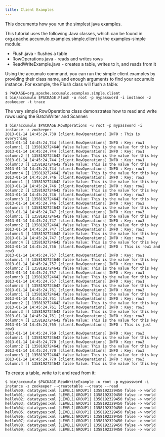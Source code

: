 ```yaml
---
title: Client Examples
---
```


This documents how you run the simplest java examples.

This tutorial uses the following Java classes, which can be found in org.apache.accumulo.examples.simple.client in the examples-simple module:

 * Flush.java - flushes a table
 * RowOperations.java - reads and writes rows
 * ReadWriteExample.java - creates a table, writes to it, and reads from it

Using the accumulo command, you can run the simple client examples by providing their 
class name, and enough arguments to find your accumulo instance.  For example,
the Flush class will flush a table:

    $ PACKAGE=org.apache.accumulo.examples.simple.client
    $ bin/accumulo $PACKAGE.Flush -u root -p mypassword -i instance -z zookeeper -t trace

The very simple RowOperations class demonstrates how to read and write rows using the BatchWriter
and Scanner:

    $ bin/accumulo $PACKAGE.RowOperations -u root -p mypassword -i instance -z zookeeper 
    2013-01-14 14:45:24,738 [client.RowOperations] INFO : This is everything
    2013-01-14 14:45:24,744 [client.RowOperations] INFO : Key: row1 column:1 [] 1358192724640 false Value: This is the value for this key
    2013-01-14 14:45:24,744 [client.RowOperations] INFO : Key: row1 column:2 [] 1358192724642 false Value: This is the value for this key
    2013-01-14 14:45:24,744 [client.RowOperations] INFO : Key: row1 column:3 [] 1358192724642 false Value: This is the value for this key
    2013-01-14 14:45:24,744 [client.RowOperations] INFO : Key: row1 column:4 [] 1358192724642 false Value: This is the value for this key
    2013-01-14 14:45:24,746 [client.RowOperations] INFO : Key: row2 column:1 [] 1358192724642 false Value: This is the value for this key
    2013-01-14 14:45:24,746 [client.RowOperations] INFO : Key: row2 column:2 [] 1358192724642 false Value: This is the value for this key
    2013-01-14 14:45:24,746 [client.RowOperations] INFO : Key: row2 column:3 [] 1358192724642 false Value: This is the value for this key
    2013-01-14 14:45:24,746 [client.RowOperations] INFO : Key: row2 column:4 [] 1358192724642 false Value: This is the value for this key
    2013-01-14 14:45:24,747 [client.RowOperations] INFO : Key: row3 column:1 [] 1358192724642 false Value: This is the value for this key
    2013-01-14 14:45:24,747 [client.RowOperations] INFO : Key: row3 column:2 [] 1358192724642 false Value: This is the value for this key
    2013-01-14 14:45:24,747 [client.RowOperations] INFO : Key: row3 column:3 [] 1358192724642 false Value: This is the value for this key
    2013-01-14 14:45:24,747 [client.RowOperations] INFO : Key: row3 column:4 [] 1358192724642 false Value: This is the value for this key
    2013-01-14 14:45:24,756 [client.RowOperations] INFO : This is row1 and row3
    2013-01-14 14:45:24,757 [client.RowOperations] INFO : Key: row1 column:1 [] 1358192724640 false Value: This is the value for this key
    2013-01-14 14:45:24,757 [client.RowOperations] INFO : Key: row1 column:2 [] 1358192724642 false Value: This is the value for this key
    2013-01-14 14:45:24,757 [client.RowOperations] INFO : Key: row1 column:3 [] 1358192724642 false Value: This is the value for this key
    2013-01-14 14:45:24,757 [client.RowOperations] INFO : Key: row1 column:4 [] 1358192724642 false Value: This is the value for this key
    2013-01-14 14:45:24,761 [client.RowOperations] INFO : Key: row3 column:1 [] 1358192724642 false Value: This is the value for this key
    2013-01-14 14:45:24,761 [client.RowOperations] INFO : Key: row3 column:2 [] 1358192724642 false Value: This is the value for this key
    2013-01-14 14:45:24,761 [client.RowOperations] INFO : Key: row3 column:3 [] 1358192724642 false Value: This is the value for this key
    2013-01-14 14:45:24,761 [client.RowOperations] INFO : Key: row3 column:4 [] 1358192724642 false Value: This is the value for this key
    2013-01-14 14:45:24,765 [client.RowOperations] INFO : This is just row3
    2013-01-14 14:45:24,769 [client.RowOperations] INFO : Key: row3 column:1 [] 1358192724642 false Value: This is the value for this key
    2013-01-14 14:45:24,770 [client.RowOperations] INFO : Key: row3 column:2 [] 1358192724642 false Value: This is the value for this key
    2013-01-14 14:45:24,770 [client.RowOperations] INFO : Key: row3 column:3 [] 1358192724642 false Value: This is the value for this key
    2013-01-14 14:45:24,770 [client.RowOperations] INFO : Key: row3 column:4 [] 1358192724642 false Value: This is the value for this key

To create a table, write to it and read from it:

    $ bin/accumulo $PACKAGE.ReadWriteExample -u root -p mypassword -i instance -z zookeeper --createtable --create --read 
    hello%00; datatypes:xml [LEVEL1|GROUP1] 1358192329450 false -> world
    hello%01; datatypes:xml [LEVEL1|GROUP1] 1358192329450 false -> world
    hello%02; datatypes:xml [LEVEL1|GROUP1] 1358192329450 false -> world
    hello%03; datatypes:xml [LEVEL1|GROUP1] 1358192329450 false -> world
    hello%04; datatypes:xml [LEVEL1|GROUP1] 1358192329450 false -> world
    hello%05; datatypes:xml [LEVEL1|GROUP1] 1358192329450 false -> world
    hello%06; datatypes:xml [LEVEL1|GROUP1] 1358192329450 false -> world
    hello%07; datatypes:xml [LEVEL1|GROUP1] 1358192329450 false -> world
    hello%08; datatypes:xml [LEVEL1|GROUP1] 1358192329450 false -> world
    hello%09; datatypes:xml [LEVEL1|GROUP1] 1358192329450 false -> world

